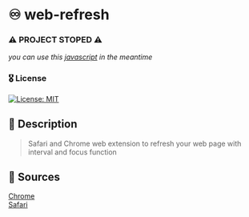 # ♾ web-refresh

### ⚠️ PROJECT STOPED ⚠️
*you can use this <a href="https://github.com/Oural1206/web-refresh/blob/main/base.js">javascript</a> in the meantime*

### 🎖 License
[![License: MIT](https://img.shields.io/badge/License-MIT-yellow.svg)](https://opensource.org/licenses/MIT)

## 📝 Description
> Safari and Chrome web extension to refresh your web page with interval and focus function

## 🧱 Sources
<a href="https://github.com/Oural1206/web-refresh/tree/Chrome">Chrome</a>
<br>
<a href="https://github.com/Oural1206/web-refresh/tree/Safari">Safari</a>
